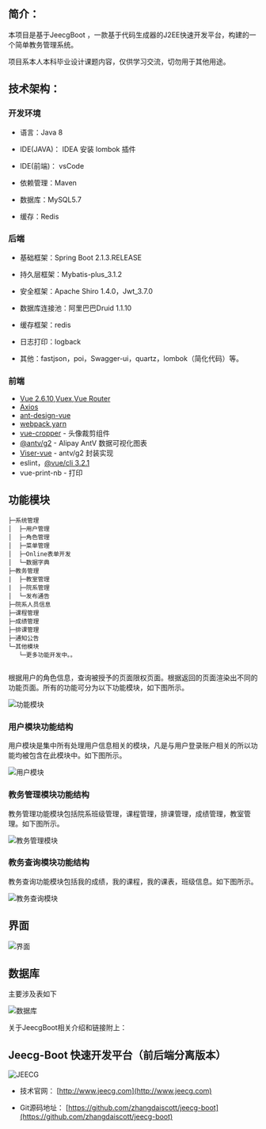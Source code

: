 简介：
-----------------------------------

本项目是基于JeecgBoot ，一款基于代码生成器的J2EE快速开发平台，构建的一个简单教务管理系统。

项目系本人本科毕业设计课题内容，仅供学习交流，切勿用于其他用途。



技术架构：
-----------------------------------
### 开发环境

- 语言：Java 8

- IDE(JAVA)： IDEA 安装 lombok 插件 

- IDE(前端)： vsCode

- 依赖管理：Maven

- 数据库：MySQL5.7

- 缓存：Redis


### 后端
- 基础框架：Spring Boot 2.1.3.RELEASE

- 持久层框架：Mybatis-plus_3.1.2

- 安全框架：Apache Shiro 1.4.0，Jwt_3.7.0

- 数据库连接池：阿里巴巴Druid 1.1.10

- 缓存框架：redis

- 日志打印：logback

- 其他：fastjson，poi，Swagger-ui，quartz，lombok（简化代码）等。


### 前端

- [Vue 2.6.10](https://cn.vuejs.org/),[Vuex](https://vuex.vuejs.org/zh/),[Vue Router](https://router.vuejs.org/zh/)
- [Axios](https://github.com/axios/axios)
- [ant-design-vue](https://vuecomponent.github.io/ant-design-vue/docs/vue/introduce-cn/)
- [webpack](https://www.webpackjs.com/),[yarn](https://yarnpkg.com/zh-Hans/)
- [vue-cropper](https://github.com/xyxiao001/vue-cropper) - 头像裁剪组件
- [@antv/g2](https://antv.alipay.com/zh-cn/index.html) - Alipay AntV 数据可视化图表
- [Viser-vue](https://viserjs.github.io/docs.html#/viser/guide/installation)  - antv/g2 封装实现
- eslint，[@vue/cli 3.2.1](https://cli.vuejs.org/zh/guide)
- vue-print-nb - 打印



## 功能模块

```
├─系统管理
│  ├─用户管理
│  ├─角色管理
│  ├─菜单管理
│  ├─Online表单开发
│  └─数据字典
├─教务管理
|  ├─教室管理
|  ├─院系管理
│  └─发布通告
├─院系人员信息
├─课程管理
├─成绩管理
├─排课管理
├─通知公告
└─其他模块
   └─更多功能开发中。。
   
```

根据用户的角色信息，查询被授予的页面限权页面。根据返回的页面渲染出不同的功能页面。所有的功能可分为以下功能模块，如下图所示。

![功能模块](./lib/clip_image003.png)

### 用户模块功能结构

用户模块是集中所有处理用户信息相关的模块，凡是与用户登录账户相关的所以功能均被包含在此模块中。如下图所示。

![用户模块](./lib/clip_image005.png)

### 教务管理模块功能结构

教务管理功能模块包括院系班级管理，课程管理，排课管理，成绩管理，教室管理。如下图所示。

![教务管理模块](./lib/clip_image007.png)

### 教务查询模块功能结构

教务查询功能模块包括我的成绩，我的课程，我的课表，班级信息。如下图所示。

![教务查询模块](./lib/clip_image009.png)

## 界面

![界面](./lib/clip_image011.jpg)

## 数据库

主要涉及表如下

![数据库](./lib/clip_image016.jpg)



关于JeecgBoot相关介绍和链接附上：

## Jeecg-Boot 快速开发平台（前后端分离版本）

![JEECG](https://static.oschina.net/uploads/img/201905/24164523_XDhg.png "JeecgBoot快速开发平台")

- 技术官网：  [http://www.jeecg.com](http://www.jeecg.com)

- Git源码地址：  [https://github.com/zhangdaiscott/jeecg-boot](https://github.com/zhangdaiscott/jeecg-boot)
